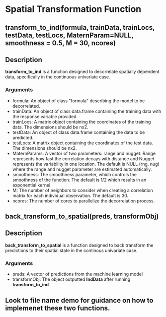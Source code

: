 # Spatial Transformation Function

## transform_to_ind(formula, trainData, trainLocs, testData, testLocs, MaternParam=NULL, smoothness = 0.5, M = 30, ncores)

## Description
**transform_to_ind** is a function designed to decorrelate spatially dependent data, specifically in the continuous univariate case.

### Arguments 
* formula: An object of class "formula" describing the model to be decorrelated.
* trainData: An object of class data.frame containing the training data with the response variable provided.
* trainLocs: A matrix object containing the coordinates of the training data. The dimensions should be nx2.
* testData: An object of class data.frame containing the data to be predicted.
* testLocs: A matrix object containing the coordinates of the test data. The dimensions should be nx2.
* MaternParams: A vector of two parameters: range and nugget. Range represents how fast the correlation decays with distance and Nugget represents the variability in one location. The default is NULL (rng, nug) where the range and nugget parameter are estimated automatically.
* smoothness: The smoothness parameter, which controls the smoothness of the function. The default is 1/2 which results in an exponential kernel. 
* M: The number of neighbors to consider when creating a correlation matrix for each individual observation. The default is 30.
* ncores: The number of cores to parallelize the decorrelation process.

  

## back_transform_to_spatial(preds, transformObj)

## Description
**back_transform_to_spatial** is a function designed to back transform the predictions to their spatial state in the continous univariate case.

### Arguments 
* preds: A vector of predictions from the machine learning model
* transformObj: The object outputted **IndData** after running **transform_to_ind** 




## Look to file name **demo** for guidance on how to implemenet these two functions. 
